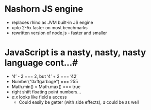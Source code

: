 # Nashorn JS engine #
* replaces rhino as JVM built-in JS engine
* upto 2-5x faster on most benchmarks
* rewritten version of node.js - faster and smaller

# JavaScript is a nasty, nasty, nasty language cont...#
* ‘4’ - 2 === 2, but ‘4’ + 2 === ’42’
* Number(“0xffgarbage”) === 255
* Math.min() > Math.max() === true
* right shift floating point numbers...
* _a.x_ looks like field a access
  * Could easily be getter (with side effects), _a_ could be as well
